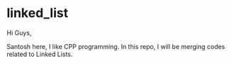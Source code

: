 # linked_list

Hi Guys,

Santosh here, I like CPP programming.
In this repo, I will be merging codes related to Linked Lists.
